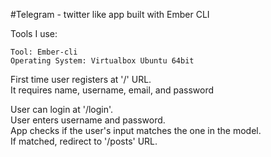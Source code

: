 #Telegram - twitter like app built with Ember CLI

Tools I use:
```
Tool: Ember-cli
Operating System: Virtualbox Ubuntu 64bit
```

First time user registers at '/' URL. <br>
It requires name, username, email, and password <br>

User can login at '/login'. <br>
User enters username and password. <br>
App checks if the user's input matches the one in the model. <br>
If matched, redirect to '/posts' URL. <br>
